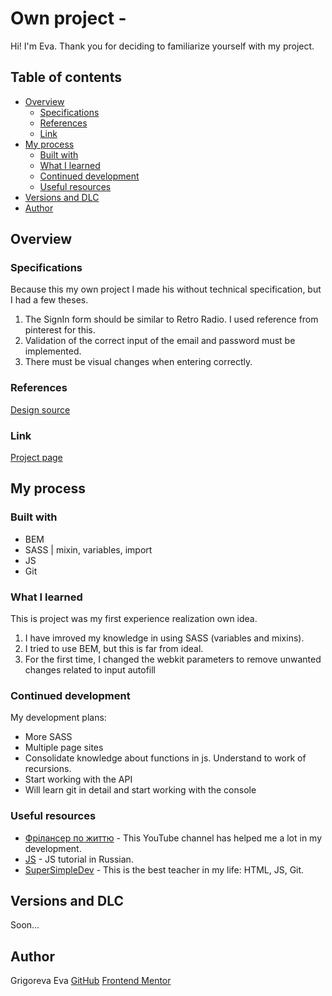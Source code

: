 # Own project - 

Hi! I'm Eva.
Thank you for deciding to familiarize yourself with my project.


## Table of contents

- [Overview](#overview)
  - [Specifications](#specifications)
  - [References](#references)
  - [Link](#link)
- [My process](#my-process)
  - [Built with](#built-with)
  - [What I learned](#what-i-learned)
  - [Continued development](#continued-development)
  - [Useful resources](#useful-resources)
- [Versions and DLC](#versions-and-dlc)
- [Author](#author)

## Overview

### Specifications

Because this my own project I made his without technical specification, but I had a few theses.

1. The SignIn form should be similar to Retro Radio. I used reference from pinterest for this.
2. Validation of the correct input of the email and password must be implemented.
3. There must be visual changes when entering correctly.

### References

[Design source](reference/RetroRadio.jpg)

### Link

[Project page](https://grigoryevaeva.github.io/RetroRadioSignin/)

## My process

### Built with

- BEM
- SASS | mixin, variables, import
- JS
- Git

### What I learned

This is project was my first experience realization own idea.

1. I have imroved my knowledge in using SASS (variables and mixins).
2. I tried to use BEM, but this is far from ideal.
3. For the first time, I changed the webkit parameters to remove unwanted changes related to input autofill

### Continued development

My development plans:

- More SASS
- Multiple page sites
- Consolidate knowledge about functions in js. Understand to work of recursions.
- Start working with the API
- Will learn git in detail and start working with the console

### Useful resources

- [Фрілансер по життю](https://www.youtube.com/@FreelancerLifeStyle) - This YouTube channel has helped me a lot in my development.
- [JS](https://learn.javascript.ru/) - JS tutorial in Russian.
- [SuperSimpleDev](https://www.youtube.com/@SuperSimpleDev) - This is the best teacher in my life: HTML, JS, Git.

## Versions and DLC

Soon...

## Author
  
  Grigoreva Eva 
  [GitHub](https://github.com/GrigoryevaEva)
  [Frontend Mentor](https://www.frontendmentor.io/profile/GrigoryevaEva)
